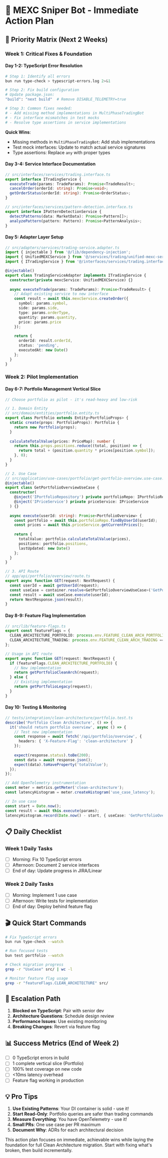 # 🚀 MEXC Sniper Bot - Immediate Action Plan

## 🎯 Priority Matrix (Next 2 Weeks)

### Week 1: Critical Fixes & Foundation

#### Day 1-2: TypeScript Error Resolution
```bash
# Step 1: Identify all errors
bun run type-check > typescript-errors.log 2>&1

# Step 2: Fix build configuration
# Update package.json:
"build": "next build"  # Remove DISABLE_TELEMETRY=true

# Step 3: Common fixes needed:
# - Add missing method implementations in MultiPhaseTradingBot
# - Fix interface mismatches in test mocks
# - Resolve type assertions in service implementations
```

**Quick Wins**:
- Missing methods in `MultiPhaseTradingBot`: Add stub implementations
- Test mock interfaces: Update to match actual service signatures  
- Type assertions: Replace `any` with proper types

#### Day 3-4: Service Interface Documentation
```typescript
// src/interfaces/services/trading.interface.ts
export interface ITradingService {
  executeTrade(params: TradeParams): Promise<TradeResult>;
  cancelOrder(orderId: string): Promise<void>;
  getOrderStatus(orderId: string): Promise<OrderStatus>;
}

// src/interfaces/services/pattern-detection.interface.ts
export interface IPatternDetectionService {
  detectPatterns(data: MarketData): Promise<Pattern[]>;
  analyzePattern(pattern: Pattern): Promise<PatternAnalysis>;
}
```

#### Day 5: Adapter Layer Setup
```typescript
// src/adapters/services/trading-service.adapter.ts
import { injectable } from '@/lib/dependency-injection';
import { UnifiedMEXCService } from '@/services/trading/unified-mexc-service';
import { ITradingService } from '@/interfaces/services/trading.interface';

@injectable()
export class TradingServiceAdapter implements ITradingService {
  constructor(private mexcService: UnifiedMEXCService) {}
  
  async executeTrade(params: TradeParams): Promise<TradeResult> {
    // Adapt existing service to new interface
    const result = await this.mexcService.createOrder({
      symbol: params.symbol,
      side: params.side,
      type: params.orderType,
      quantity: params.quantity,
      price: params.price
    });
    
    return {
      orderId: result.orderId,
      status: 'pending',
      executedAt: new Date()
    };
  }
}
```

### Week 2: Pilot Implementation

#### Day 6-7: Portfolio Management Vertical Slice
```typescript
// Choose portfolio as pilot - it's read-heavy and low-risk

// 1. Domain Entity
// src/domain/entities/portfolio.entity.ts
export class Portfolio extends Entity<PortfolioProps> {
  static create(props: PortfolioProps): Portfolio {
    return new Portfolio(props);
  }
  
  calculateTotalValue(prices: PriceMap): number {
    return this.props.positions.reduce((total, position) => {
      return total + (position.quantity * prices[position.symbol]);
    }, 0);
  }
}

// 2. Use Case
// src/application/use-cases/portfolio/get-portfolio-overview.use-case.ts
@injectable()
export class GetPortfolioOverviewUseCase {
  constructor(
    @inject('IPortfolioRepository') private portfolioRepo: IPortfolioRepository,
    @inject('IPriceService') private priceService: IPriceService
  ) {}
  
  async execute(userId: string): Promise<PortfolioOverview> {
    const portfolio = await this.portfolioRepo.findByUserId(userId);
    const prices = await this.priceService.getCurrentPrices();
    
    return {
      totalValue: portfolio.calculateTotalValue(prices),
      positions: portfolio.positions,
      lastUpdated: new Date()
    };
  }
}

// 3. API Route
// app/api/portfolio/overview/route.ts
export async function GET(request: NextRequest) {
  const userId = await getUserId(request);
  const useCase = container.resolve<GetPortfolioOverviewUseCase>('GetPortfolioOverviewUseCase');
  const result = await useCase.execute(userId);
  return NextResponse.json(result);
}
```

#### Day 8-9: Feature Flag Implementation
```typescript
// src/lib/feature-flags.ts
export const featureFlags = {
  CLEAN_ARCHITECTURE_PORTFOLIO: process.env.FEATURE_CLEAN_ARCH_PORTFOLIO === 'true',
  CLEAN_ARCHITECTURE_TRADING: process.env.FEATURE_CLEAN_ARCH_TRADING === 'true',
};

// Usage in API route
export async function GET(request: NextRequest) {
  if (featureFlags.CLEAN_ARCHITECTURE_PORTFOLIO) {
    // New implementation
    return getPortfolioCleanArch(request);
  } else {
    // Existing implementation
    return getPortfolioLegacy(request);
  }
}
```

#### Day 10: Testing & Monitoring
```typescript
// tests/integration/clean-architecture/portfolio.test.ts
describe('Portfolio Clean Architecture', () => {
  it('should return portfolio overview', async () => {
    // Test new implementation
    const response = await fetch('/api/portfolio/overview', {
      headers: { 'X-Feature-Flag': 'clean-architecture' }
    });
    
    expect(response.status).toBe(200);
    const data = await response.json();
    expect(data).toHaveProperty('totalValue');
  });
});

// Add OpenTelemetry instrumentation
const meter = metrics.getMeter('clean-architecture');
const latencyHistogram = meter.createHistogram('use_case_latency');

// In use case
const start = Date.now();
const result = await this.execute(params);
latencyHistogram.record(Date.now() - start, { useCase: 'GetPortfolioOverview' });
```

## 📋 Daily Checklist

### Week 1 Daily Tasks
- [ ] Morning: Fix 10 TypeScript errors
- [ ] Afternoon: Document 2 service interfaces
- [ ] End of day: Update progress in JIRA/Linear

### Week 2 Daily Tasks
- [ ] Morning: Implement 1 use case
- [ ] Afternoon: Write tests for implementation
- [ ] End of day: Deploy behind feature flag

## 🎬 Quick Start Commands

```bash
# Fix TypeScript errors
bun run type-check --watch

# Run focused tests
bun test portfolio --watch

# Check migration progress
grep -r "UseCase" src/ | wc -l

# Monitor feature flag usage
grep -r "featureFlags.CLEAN_ARCHITECTURE" src/
```

## 🚨 Escalation Path

1. **Blocked on TypeScript**: Pair with senior dev
2. **Architecture Questions**: Schedule design review
3. **Performance Issues**: Use existing monitoring
4. **Breaking Changes**: Revert via feature flag

## 📊 Success Metrics (End of Week 2)

- [ ] 0 TypeScript errors in build
- [ ] 1 complete vertical slice (Portfolio)
- [ ] 100% test coverage on new code
- [ ] <10ms latency overhead
- [ ] Feature flag working in production

## 💡 Pro Tips

1. **Use Existing Patterns**: Your DI container is solid - use it!
2. **Start Read-Only**: Portfolio queries are safer than trading commands
3. **Measure Everything**: You have OpenTelemetry - use it!
4. **Small PRs**: One use case per PR maximum
5. **Document Why**: ADRs for each architectural decision

This action plan focuses on immediate, achievable wins while laying the foundation for full Clean Architecture migration. Start with fixing what's broken, then build incrementally.